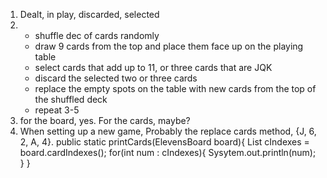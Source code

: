 1) Dealt, in play, discarded, selected
2)  - shuffle dec of cards randomly
    - draw 9 cards from the top and place them face up on the playing table
    - select cards that add up to 11, or three cards that are JQK
    - discard the selected two or three cards
    - replace the empty spots on the table with new cards from the top of the shuffled deck
    - repeat 3-5
3) for the board, yes. For the cards, maybe?
4) When setting up a new game, Probably the replace cards method, {J, 6, 2, A, 4}.
            public static printCards(ElevensBoard board){
                List<Integer> cIndexes = board.cardIndexes();
                for(int num : cIndexes){
                    Sysytem.out.println(num);
                }
            }
    